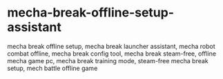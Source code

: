 # mecha-break-offline-setup-assistant
mecha break offline setup, mecha break launcher assistant, mecha robot combat offline, mecha break config tool, mecha break steam-free, offline mecha game pc, mecha break training mode, steam-free mecha break setup, mech battle offline game
